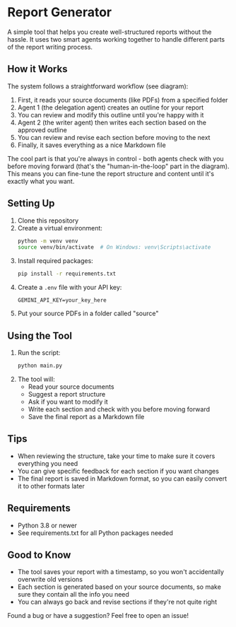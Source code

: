 # Report Generator

A simple tool that helps you create well-structured reports without the hassle. It uses two smart agents working together to handle different parts of the report writing process.

## How it Works

The system follows a straightforward workflow (see diagram):

1. First, it reads your source documents (like PDFs) from a specified folder
2. Agent 1 (the delegation agent) creates an outline for your report
3. You can review and modify this outline until you're happy with it
4. Agent 2 (the writer agent) then writes each section based on the approved outline
5. You can review and revise each section before moving to the next
6. Finally, it saves everything as a nice Markdown file

The cool part is that you're always in control - both agents check with you before moving forward (that's the "human-in-the-loop" part in the diagram). This means you can fine-tune the report structure and content until it's exactly what you want.

## Setting Up

1. Clone this repository
2. Create a virtual environment:
   ```bash
   python -m venv venv
   source venv/bin/activate  # On Windows: venv\Scripts\activate
   ```
3. Install required packages:
   ```bash
   pip install -r requirements.txt
   ```
4. Create a `.env` file with your API key:
   ```
   GEMINI_API_KEY=your_key_here
   ```
5. Put your source PDFs in a folder called "source"

## Using the Tool

1. Run the script:
   ```bash
   python main.py
   ```
2. The tool will:
   - Read your source documents
   - Suggest a report structure
   - Ask if you want to modify it
   - Write each section and check with you before moving forward
   - Save the final report as a Markdown file

## Tips

- When reviewing the structure, take your time to make sure it covers everything you need
- You can give specific feedback for each section if you want changes
- The final report is saved in Markdown format, so you can easily convert it to other formats later

## Requirements

- Python 3.8 or newer
- See requirements.txt for all Python packages needed

## Good to Know

- The tool saves your report with a timestamp, so you won't accidentally overwrite old versions
- Each section is generated based on your source documents, so make sure they contain all the info you need
- You can always go back and revise sections if they're not quite right

Found a bug or have a suggestion? Feel free to open an issue!
